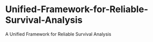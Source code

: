# Unified-Framework-for-Reliable-Survival-Analysis
A Unified Framework for Reliable Survival Analysis
